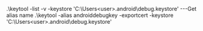 .\keytool -list -v -keystore 'C:\Users\<user>\.android\debug.keystore'     ---Get alias name
.\keytool -alias androiddebugkey -exportcert -keystore 'C:\Users\<user>\.android\debug.keystore'